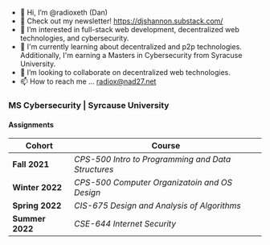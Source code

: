 - 👋 Hi, I’m @radioxeth (Dan)
- 🧾 Check out my newsletter! https://djshannon.substack.com/
- 👀 I’m interested in full-stack web development, decentralized web technologies, and cybersecurity.
- 🌱 I'm currently learning about decentralized and p2p technologies. Additionally, I'm earning a Masters in Cybersecurity from Syracuse University.
- 💞️ I’m looking to collaborate on decentralized web technologies.
- 📫 How to reach me ... radiox@nad27.net

<!---
radioxeth/radioxeth is a ✨ special ✨ repository because its `README.md` (this file) appears on your GitHub profile.
You can click the Preview link to take a look at your changes.
--->
### MS Cybersecurity | Syrcause University
#### Assignments

|Cohort|Course|
|---|---|
|**Fall 2021**|*CPS-500 Intro to Programming and Data Structures*|
|**Winter 2022**|*CPS-500 Computer Organizatoin and OS Design*|
|**Spring 2022**|*CIS-675 Design and Analysis of Algorithms*|
|**Summer 2022**|*CSE-644 Internet Security*|
